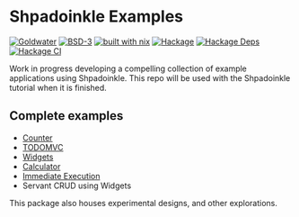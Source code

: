 # Shpadoinkle Examples

[![Goldwater](https://gitlab.com/platonic/shpadoinkle/badges/master/pipeline.svg)](https://gitlab.com/platonic/shpadoinkle)
[![BSD-3](https://img.shields.io/badge/License-BSD%203--Clause-blue.svg)](https://opensource.org/licenses/BSD-3-Clause)
[![built with nix](https://img.shields.io/badge/built%20with-nix-41439a)](https://builtwithnix.org)
[![Hackage](https://img.shields.io/hackage/v/Shpadoinkle-examples.svg)](https://hackage.haskell.org/package/Shpadoinkle-examples)
[![Hackage Deps](https://img.shields.io/hackage-deps/v/Shpadoinkle-examples.svg)](http://packdeps.haskellers.com/reverse/Shpadoinkle-examples)
[![Hackage CI](https://matrix.hackage.haskell.org/api/v2/packages/Shpadoinkle-examples/badge)](https://matrix.hackage.haskell.org/#/package/Shpadoinkle-examples)

Work in progress developing a compelling collection of example applications using Shpadoinkle.
This repo will be used with the Shpadoinkle tutorial when it is finished.

## Complete examples

- [Counter](https://fresheyeball.gitlab.io/Shpadoinkle/examples/counter.jsexe/)
- [TODOMVC](https://fresheyeball.gitlab.io/Shpadoinkle/examples/todomvc.jsexe/)
- [Widgets](https://fresheyeball.gitlab.io/Shpadoinkle/examples/widgets.jsexe/)
- [Calculator](https://fresheyeball.gitlab.io/Shpadoinkle/examples/calculator.jsexe/)
- [Immediate Execution](https://fresheyeball.gitlab.io/Shpadoinkle/examples/calculator-ie.jsexe/)
- Servant CRUD using Widgets

This package also houses experimental designs, and other explorations.
